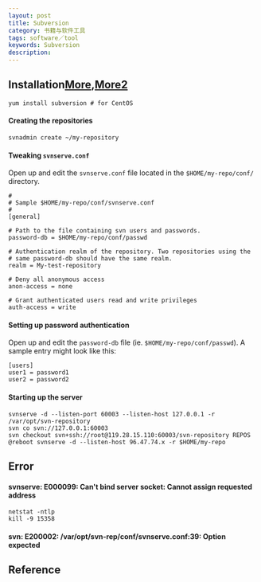 ```yaml
---
layout: post
title: Subversion
category: 书籍与软件工具
tags: software／tool
keywords: Subversion
description: 
---
```



## Installation[More](https://github.com/linode/docs/blob/master/docs/development/version-control/manage-source-code-versions-with-subversion/index.md),[More2](https://www.csoft.net/docs/svnserve.html)

```
yum install subversion # for CentOS
```


#### Creating the repositories

```
svnadmin create ~/my-repository
```

#### Tweaking `svnserve.conf`

Open up and edit the `svnserve.conf` file located in the `$HOME/my-repo/conf/` directory.

```
#
# Sample $HOME/my-repo/conf/svnserve.conf
#
[general]

# Path to the file containing svn users and passwords.
password-db = $HOME/my-repo/conf/passwd

# Authentication realm of the repository. Two repositories using the
# same password-db should have the same realm.
realm = My-test-repository

# Deny all anonymous access
anon-access = none

# Grant authenticated users read and write privileges
auth-access = write
```

#### Setting up password authentication

Open up and edit the `password-db` file (ie. `$HOME/my-repo/conf/passwd`). A sample entry might look like this:

```
[users]
user1 = password1
user2 = password2
```

#### Starting up the server


```
svnserve -d --listen-port 60003 --listen-host 127.0.0.1 -r /var/opt/svn-repository
svn co svn://127.0.0.1:60003
svn checkout svn+ssh://root@119.28.15.110:60003/svn-repository REPOS
@reboot svnserve -d --listen-host 96.47.74.x -r $HOME/my-repo
```

## Error

#### svnserve: E000099: Can't bind server socket: Cannot assign requested address

```
netstat -ntlp
kill -9 15358
```

#### svn: E200002: /var/opt/svn-rep/conf/svnserve.conf:39: Option expected

## Reference
